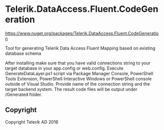 # Telerik.DataAccess.Fluent.CodeGeneration

https://www.nuget.org/packages/Telerik.DataAccess.Fluent.CodeGeneration

Tool for generating Telerik Data Access Fluent Mapping based on existing database schema

After installing make sure that you have valid connections string to your target database in your app.config or web.config.
Execute GenerateDataLayer.ps1 script via Package Manager Console, PowerShell Tools Extension, PowerShell Interactive Windows or PowerShell console outside of Visual Studio.
Provide name of the connection string and the target backend system.
The result code files will be output under /Generated folder.

## Copyright

Copyright Telerik AD 2016